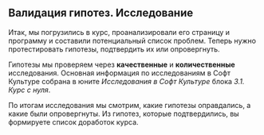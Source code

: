 ## Валидация гипотез. Исследование

Итак, мы погрузились в курс, проанализировали его страницу и программу и составили потенциальный список проблем. Теперь нужно протестировать гипотезы, подтвердить их или опровергнуть.

Гипотезы мы проверяем через **качественные** и **количественные** исследования. Основная информация по исследованиям в Софт Культуре собрана в юните *Исследования в Софт Культуре* блока *3.1. Курс с нуля*.

По итогам исследования мы смотрим, какие гипотезы оправдались, а какие были опровергнуты. Из гипотез, которые подтвердились, вы формируете список доработок курса. 

